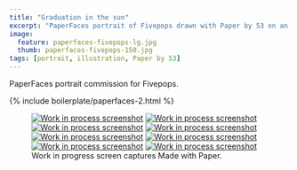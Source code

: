 ```yaml
---
title: "Graduation in the sun"
excerpt: "PaperFaces portrait of Fivepops drawn with Paper by 53 on an iPad."
image: 
  feature: paperfaces-fivepops-lg.jpg
  thumb: paperfaces-fivepops-150.jpg
tags: [portrait, illustration, Paper by 53]
---
```


PaperFaces portrait commission for Fivepops.

{% include boilerplate/paperfaces-2.html %}

<figure class="third">
  <a href="{{ site.url }}/assets/images/paperfaces-fivepops-process-1-lg.jpg"><img src="{{ site.url }}/assets/images/paperfaces-fivepops-process-1-600.jpg" alt="Work in process screenshot"></a>
  <a href="{{ site.url }}/assets/images/paperfaces-fivepops-process-2-lg.jpg"><img src="{{ site.url }}/assets/images/paperfaces-fivepops-process-2-600.jpg" alt="Work in process screenshot"></a>
  <a href="{{ site.url }}/assets/images/paperfaces-fivepops-process-3-lg.jpg"><img src="{{ site.url }}/assets/images/paperfaces-fivepops-process-3-600.jpg" alt="Work in process screenshot"></a>
  <a href="{{ site.url }}/assets/images/paperfaces-fivepops-process-4-lg.jpg"><img src="{{ site.url }}/assets/images/paperfaces-fivepops-process-4-600.jpg" alt="Work in process screenshot"></a>
  <a href="{{ site.url }}/assets/images/paperfaces-fivepops-process-5-lg.jpg"><img src="{{ site.url }}/assets/images/paperfaces-fivepops-process-5-600.jpg" alt="Work in process screenshot"></a>
  <a href="{{ site.url }}/assets/images/paperfaces-fivepops-process-6-lg.jpg"><img src="{{ site.url }}/assets/images/paperfaces-fivepops-process-6-600.jpg" alt="Work in process screenshot"></a>
  <a href="{{ site.url }}/assets/images/paperfaces-fivepops-process-7-lg.jpg"><img src="{{ site.url }}/assets/images/paperfaces-fivepops-process-7-600.jpg" alt="Work in process screenshot"></a>
  <a href="{{ site.url }}/assets/images/paperfaces-fivepops-process-8-lg.jpg"><img src="{{ site.url }}/assets/images/paperfaces-fivepops-process-8-600.jpg" alt="Work in process screenshot"></a>
  <figcaption>Work in progress screen captures Made with Paper.</figcaption>
</figure>